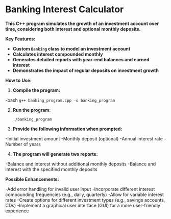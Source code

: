 # Banking Interest Calculator

**This C++ program simulates the growth of an investment account over time, considering both interest and optional monthly deposits.**

**Key Features:**

- **Custom `Banking` class to model an investment account**
- **Calculates interest compounded monthly**
- **Generates detailed reports with year-end balances and earned interest**
- **Demonstrates the impact of regular deposits on investment growth**

**How to Use:**

1. **Compile the program:**

  -bash
  `g++ banking_program.cpp -o banking_program`

2. **Run the program:**

    `./banking_program`

3. **Provide the following information when prompted:**

  -Initial investment amount
  -Monthly deposit (optional)
  -Annual interest rate
  -Number of years

4. **The program will generate two reports:**

  -Balance and interest without additional monthly deposits
  -Balance and interest with the specified monthly deposits

**Possible Enhancements:**

  -Add error handling for invalid user input
  -Incorporate different interest compounding frequencies (e.g., daily, quarterly)
  -Allow for variable interest rates
  -Create options for different investment types (e.g., savings accounts, CDs)
  -Implement a graphical user interface (GUI) for a more user-friendly experience
